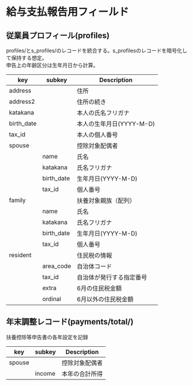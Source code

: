 # 給与支払報告用フィールド

従業員プロフィール(profiles)
------------

profiles/とs_profiles/のレコードを統合する。s_profilesのレコードを暗号化して保持する想定。  
申告上の年齢区分は生年月日から計算。

| key        | subkey     | Description              |
|------------|------------|--------------------------|
| address    |            | 住所                     |
| address2   |            | 住所の続き               |
| katakana   |            | 本人の氏名フリガナ       |
| birth_date |            | 本人の生年月日(YYYY-M-D) |
| tax_id     |            | 本人の個人番号           |
| spouse     |            | 控除対象配偶者           |
|            | name       | 氏名                     |
|            | katakana   | 氏名フリガナ             |
|            | birth_date | 生年月日(YYYY-M-D)       |
|            | tax_id     | 個人番号                 |
| family     |            | 扶養対象親族（配列）     |
|            | name       | 氏名                     |
|            | katakana   | 氏名フリガナ             |
|            | birth_date | 生年月日(YYYY-M-D)       |
|            | tax_id     | 個人番号                 |
| resident   |            | 住民税の情報             |
|            | area_code  | 自治体コード             |
|            | tax_id     | 自治体が発行する指定番号 |
|            | extra      | 6月の住民税金額          |
|            | ordinal    | 6月以外の住民税金額      |


年末調整レコード(payments/total/)
------------

扶養控除等申告書の各年設定を記録

| key    | subkey | Description    |
|--------|--------|----------------|
| spouse |        | 控除対象配偶者 |
|        | income | 本年の合計所得 |
